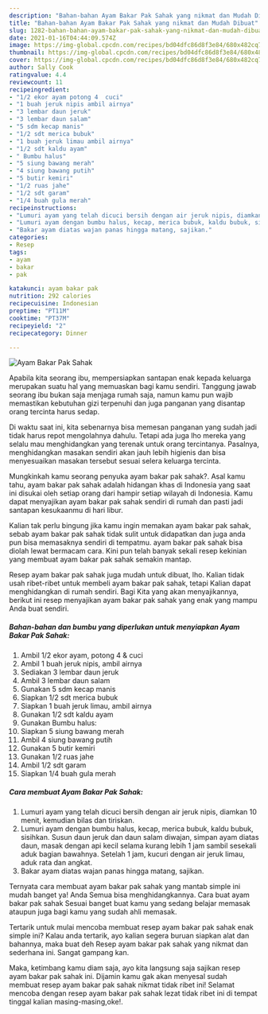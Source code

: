 ```yaml
---
description: "Bahan-bahan Ayam Bakar Pak Sahak yang nikmat dan Mudah Dibuat"
title: "Bahan-bahan Ayam Bakar Pak Sahak yang nikmat dan Mudah Dibuat"
slug: 1282-bahan-bahan-ayam-bakar-pak-sahak-yang-nikmat-dan-mudah-dibuat
date: 2021-01-16T04:44:09.574Z
image: https://img-global.cpcdn.com/recipes/bd04dfc86d8f3e84/680x482cq70/ayam-bakar-pak-sahak-foto-resep-utama.jpg
thumbnail: https://img-global.cpcdn.com/recipes/bd04dfc86d8f3e84/680x482cq70/ayam-bakar-pak-sahak-foto-resep-utama.jpg
cover: https://img-global.cpcdn.com/recipes/bd04dfc86d8f3e84/680x482cq70/ayam-bakar-pak-sahak-foto-resep-utama.jpg
author: Sally Cook
ratingvalue: 4.4
reviewcount: 11
recipeingredient:
- "1/2 ekor ayam potong 4  cuci"
- "1 buah jeruk nipis ambil airnya"
- "3 lembar daun jeruk"
- "3 lembar daun salam"
- "5 sdm kecap manis"
- "1/2 sdt merica bubuk"
- "1 buah jeruk limau ambil airnya"
- "1/2 sdt kaldu ayam"
- " Bumbu halus"
- "5 siung bawang merah"
- "4 siung bawang putih"
- "5 butir kemiri"
- "1/2 ruas jahe"
- "1/2 sdt garam"
- "1/4 buah gula merah"
recipeinstructions:
- "Lumuri ayam yang telah dicuci bersih dengan air jeruk nipis, diamkan 10 menit, kemudian bilas dan tiriskan."
- "Lumuri ayam dengan bumbu halus, kecap, merica bubuk, kaldu bubuk, sisihkan. Susun daun jeruk dan daun salam diwajan, simpan ayam diatas daun, masak dengan api kecil selama kurang lebih 1 jam sambil sesekali aduk bagian bawahnya. Setelah 1 jam, kucuri dengan air jeruk limau, aduk rata dan angkat."
- "Bakar ayam diatas wajan panas hingga matang, sajikan."
categories:
- Resep
tags:
- ayam
- bakar
- pak

katakunci: ayam bakar pak 
nutrition: 292 calories
recipecuisine: Indonesian
preptime: "PT11M"
cooktime: "PT37M"
recipeyield: "2"
recipecategory: Dinner

---
```



![Ayam Bakar Pak Sahak](https://img-global.cpcdn.com/recipes/bd04dfc86d8f3e84/680x482cq70/ayam-bakar-pak-sahak-foto-resep-utama.jpg)

Apabila kita seorang ibu, mempersiapkan santapan enak kepada keluarga merupakan suatu hal yang memuaskan bagi kamu sendiri. Tanggung jawab seorang ibu bukan saja menjaga rumah saja, namun kamu pun wajib memastikan kebutuhan gizi terpenuhi dan juga panganan yang disantap orang tercinta harus sedap.

Di waktu  saat ini, kita sebenarnya bisa memesan panganan yang sudah jadi tidak harus repot mengolahnya dahulu. Tetapi ada juga lho mereka yang selalu mau menghidangkan yang terenak untuk orang tercintanya. Pasalnya, menghidangkan masakan sendiri akan jauh lebih higienis dan bisa menyesuaikan masakan tersebut sesuai selera keluarga tercinta. 



Mungkinkah kamu seorang penyuka ayam bakar pak sahak?. Asal kamu tahu, ayam bakar pak sahak adalah hidangan khas di Indonesia yang saat ini disukai oleh setiap orang dari hampir setiap wilayah di Indonesia. Kamu dapat menyajikan ayam bakar pak sahak sendiri di rumah dan pasti jadi santapan kesukaanmu di hari libur.

Kalian tak perlu bingung jika kamu ingin memakan ayam bakar pak sahak, sebab ayam bakar pak sahak tidak sulit untuk didapatkan dan juga anda pun bisa memasaknya sendiri di tempatmu. ayam bakar pak sahak bisa diolah lewat bermacam cara. Kini pun telah banyak sekali resep kekinian yang membuat ayam bakar pak sahak semakin mantap.

Resep ayam bakar pak sahak juga mudah untuk dibuat, lho. Kalian tidak usah ribet-ribet untuk membeli ayam bakar pak sahak, tetapi Kalian dapat menghidangkan di rumah sendiri. Bagi Kita yang akan menyajikannya, berikut ini resep menyajikan ayam bakar pak sahak yang enak yang mampu Anda buat sendiri.

<!--inarticleads1-->

##### Bahan-bahan dan bumbu yang diperlukan untuk menyiapkan Ayam Bakar Pak Sahak:

1. Ambil 1/2 ekor ayam, potong 4 &amp; cuci
1. Ambil 1 buah jeruk nipis, ambil airnya
1. Sediakan 3 lembar daun jeruk
1. Ambil 3 lembar daun salam
1. Gunakan 5 sdm kecap manis
1. Siapkan 1/2 sdt merica bubuk
1. Siapkan 1 buah jeruk limau, ambil airnya
1. Gunakan 1/2 sdt kaldu ayam
1. Gunakan  Bumbu halus:
1. Siapkan 5 siung bawang merah
1. Ambil 4 siung bawang putih
1. Gunakan 5 butir kemiri
1. Gunakan 1/2 ruas jahe
1. Ambil 1/2 sdt garam
1. Siapkan 1/4 buah gula merah




<!--inarticleads2-->

##### Cara membuat Ayam Bakar Pak Sahak:

1. Lumuri ayam yang telah dicuci bersih dengan air jeruk nipis, diamkan 10 menit, kemudian bilas dan tiriskan.
1. Lumuri ayam dengan bumbu halus, kecap, merica bubuk, kaldu bubuk, sisihkan. Susun daun jeruk dan daun salam diwajan, simpan ayam diatas daun, masak dengan api kecil selama kurang lebih 1 jam sambil sesekali aduk bagian bawahnya. Setelah 1 jam, kucuri dengan air jeruk limau, aduk rata dan angkat.
1. Bakar ayam diatas wajan panas hingga matang, sajikan.




Ternyata cara membuat ayam bakar pak sahak yang mantab simple ini mudah banget ya! Anda Semua bisa menghidangkannya. Cara buat ayam bakar pak sahak Sesuai banget buat kamu yang sedang belajar memasak ataupun juga bagi kamu yang sudah ahli memasak.

Tertarik untuk mulai mencoba membuat resep ayam bakar pak sahak enak simple ini? Kalau anda tertarik, ayo kalian segera buruan siapkan alat dan bahannya, maka buat deh Resep ayam bakar pak sahak yang nikmat dan sederhana ini. Sangat gampang kan. 

Maka, ketimbang kamu diam saja, ayo kita langsung saja sajikan resep ayam bakar pak sahak ini. Dijamin kamu gak akan menyesal sudah membuat resep ayam bakar pak sahak nikmat tidak ribet ini! Selamat mencoba dengan resep ayam bakar pak sahak lezat tidak ribet ini di tempat tinggal kalian masing-masing,oke!.

